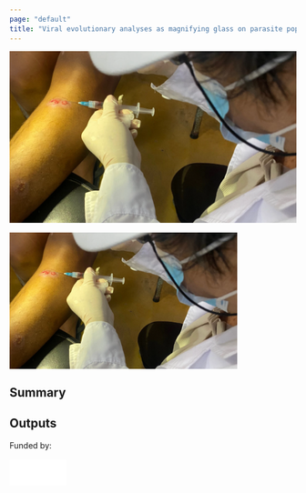 ```yaml
---
page: "default"
title: "Viral evolutionary analyses as magnifying glass on parasite population dynamics "
---
```

![aspirate](/Images/aspirate_Leish.webp)

<img src="/Images/aspirate_Leish.webp" align="middle" width="400px"/>

<br/>

## Summary

## Outputs


Funded by: <br/>
<br/>
<img src="/Images/fwo_wit.png" align="left" width="100px"/>


